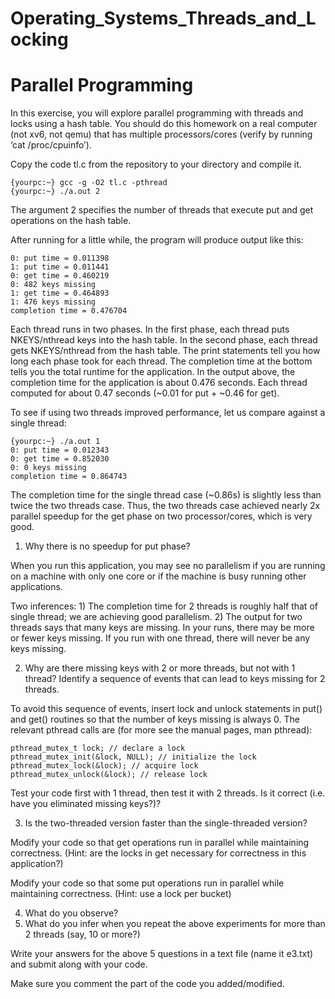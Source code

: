 # Operating_Systems_Threads_and_Locking

# Parallel Programming
In this exercise, you will explore parallel programming with threads and locks using a hash table. You should do this homework on a real computer (not xv6, not qemu) that has multiple processors/cores (verify by running ‘cat /proc/cpuinfo’).

Copy the code tl.c from the repository to your directory and compile it.

    {yourpc:~} gcc -g -O2 tl.c -pthread
    {yourpc:~} ./a.out 2

The argument 2 specifies the number of threads that execute put and get operations on the hash table.

After running for a little while, the program will produce output like this:

    0: put time = 0.011398
    1: put time = 0.011441
    0: get time = 0.460219
    0: 482 keys missing
    1: get time = 0.464893
    1: 476 keys missing
    completion time = 0.476704

Each thread runs in two phases. In the first phase, each thread puts NKEYS/nthread keys into the hash table. In the second phase, each thread gets NKEYS/nthread from the hash table. The print statements tell you how long each phase took for each thread. The completion time at the bottom tells you the total runtime for the application. In the output above, the completion time for the application is about 0.476 seconds. Each thread computed for about 0.47 seconds (~0.01 for put + ~0.46 for get).

To see if using two threads improved performance, let us compare against a single thread:

    {yourpc:~} ./a.out 1
    0: put time = 0.012343
    0: get time = 0.852030
    0: 0 keys missing
    completion time = 0.864743

The completion time for the single thread case (~0.86s) is slightly less than twice the two threads case. Thus, the two threads case achieved nearly 2x parallel speedup for the get phase on two processor/cores, which is very good. 

1. Why there is no speedup for put phase? 
 
When you run this application, you may see no parallelism if you are running on a machine with only one core or if the machine is busy running other applications. 

Two inferences: 1) The completion time for 2 threads is roughly half that of single thread; we are achieving good parallelism. 2) The output for two threads says that many keys are missing. In your runs, there may be more or fewer keys missing. If you run with one thread, there will never be any keys missing. 

2. Why are there missing keys with 2 or more threads, but not with 1 thread? Identify a sequence of events that can lead to keys missing for 2 threads. 

To avoid this sequence of events, insert lock and unlock statements in put() and get() routines so that the number of keys missing is always 0. The relevant pthread calls are (for more see the manual pages, man pthread):

    pthread_mutex_t lock; // declare a lock
    pthread_mutex_init(&lock, NULL); // initialize the lock
    pthread_mutex_lock(&lock); // acquire lock
    pthread_mutex_unlock(&lock); // release lock

Test your code first with 1 thread, then test it with 2 threads. Is it correct (i.e. have you eliminated missing keys?)?

3. Is the two-threaded version faster than the single-threaded version?

Modify your code so that get operations run in parallel while maintaining correctness. (Hint: are the locks in get necessary for correctness in this application?)

Modify your code so that some put operations run in parallel while maintaining correctness. (Hint: use a lock per bucket)

4. What do you observe? 
5. What do you infer when you repeat the above experiments for more than 2 threads (say, 10 or more?) 

Write your answers for the above 5 questions in a text file (name it e3.txt) and submit along with your code.

Make sure you comment the part of the code you added/modified.
